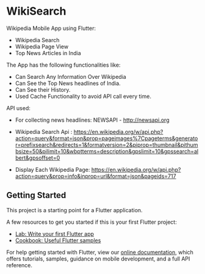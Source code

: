 # WikiSearch

Wikipedia Mobile App using Flutter:
  * Wikipedia Search
  * Wikipedia Page View
  * Top News Articles in India

The App has the following functionalities like:
  * Can Search Any Information Over Wikipedia
  * Can See the Top News headlines of India.
  * Can See their History.
  * Used Cache Functionality to avoid API call every time.
  


API used:
  * For collecting news headlines: 
            NEWSAPI - http://newsapi.org
            
  * Wikipedia Search Api : 
          https://en.wikipedia.org/w/api.php?action=query&format=json&prop=pageimages%7Cpageterms&generator=prefixsearch&redirects=1&formatversion=2&piprop=thumbnail&pithumbsize=50&pilimit=10&wbptterms=description&gpslimit=10&gpssearch=albert&gpsoffset=0
          
  * Display Each Wikipedia Page: 
          https://en.wikipedia.org/w/api.php?action=query&prop=info&inprop=url&format=json&pageids=717
    


## Getting Started

This project is a starting point for a Flutter application.

A few resources to get you started if this is your first Flutter project:

- [Lab: Write your first Flutter app](https://flutter.dev/docs/get-started/codelab)
- [Cookbook: Useful Flutter samples](https://flutter.dev/docs/cookbook)

For help getting started with Flutter, view our
[online documentation](https://flutter.dev/docs), which offers tutorials,
samples, guidance on mobile development, and a full API reference.
